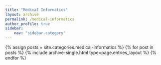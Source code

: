 ```yaml
---
title: "Medical Informatics"
layout: archive
permalink: /medical-informatics
author_profile: true
sidebar:
    nav: "sidebar-category"
---
```



{% assign posts = site.categories.medical-informatics %}
{% for post in posts %} {% include archive-single.html type=page.entries_layout %} {% endfor %}